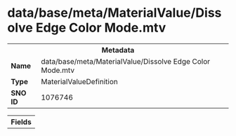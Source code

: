 <h1>data/base/meta/MaterialValue/Dissolve Edge Color Mode.mtv</h1><table><tr><th colspan="100%">Metadata</th></tr><tr><td><b>Name</b></td><td>data/base/meta/MaterialValue/Dissolve Edge Color Mode.mtv</td></tr><tr><td><b>Type</b></td><td>MaterialValueDefinition</td></tr><tr><td><b>SNO ID</b></td><td>1076746</td></tr></table>

<table><tr><th colspan="100%">Fields</th></tr></table>

